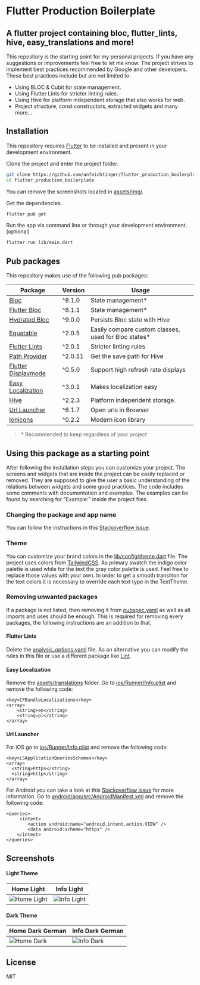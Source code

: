# Flutter Production Boilerplate

## A flutter project containing bloc, flutter_lints, hive, easy_translations and more!

This repository is the starting point for my personal projects. If you have any suggestions or
improvements feel free to let me know. The project strives to implement best practices recommended
by Google and other developers. These best practices include but are not limited to:

- Using BLOC & Cubit for state management.
- Using Flutter Lints for stricter linting rules.
- Using Hive for platform independent storage that also works for web.
- Project structure, const constructors, extracted widgets and many more...

## Installation

This repository requires [Flutter](https://flutter.dev/docs/get-started/install) to be installed and
present in your development environment.

Clone the project and enter the project folder.

```sh
git clone https://github.com/anfeichtinger/flutter_production_boilerplate.git
cd flutter_production_boilerplate
```

You can remove the screenshots located in [assets/img/](./assets/img).

Get the dependencies.

```sh
flutter pub get
```

Run the app via command line or through your development environment. (optional)

```sh
flutter run lib/main.dart
```

## Pub packages

This repository makes use of the following pub packages:

| Package                                                             | Version | Usage                                                |
|---------------------------------------------------------------------|---------|------------------------------------------------------|
| [Bloc](https://pub.dev/packages/bloc)                               | ^8.1.0  | State management*                                    |
| [Flutter Bloc](https://pub.dev/packages/flutter_bloc)               | ^8.1.1  | State management*                                    |
| [Hydrated Bloc](https://pub.dev/packages/hydrated_bloc)             | ^9.0.0  | Persists Bloc state with Hive                        |
| [Equatable](https://pub.dev/packages/equatable)                     | ^2.0.5  | Easily compare custom classes, used for Bloc states* |
| [Flutter Lints](https://pub.dev/packages/flutter_lints)             | ^2.0.1  | Stricter linting rules                               |
| [Path Provider](https://pub.dev/packages/path_provider)             | ^2.0.11 | Get the save path for Hive                           |
| [Flutter Displaymode](https://pub.dev/packages/flutter_displaymode) | ^0.5.0  | Support high refresh rate displays                   |
| [Easy Localization](https://pub.dev/packages/easy_localization)     | ^3.0.1  | Makes localization easy                              |
| [Hive](https://pub.dev/packages/hive)                               | ^2.2.3  | Platform independent storage.                        |
| [Url Launcher](https://pub.dev/packages/url_launcher)               | ^6.1.7  | Open urls in Browser                                 |
| [Ionicons](https://pub.dev/packages/ionicons)                       | ^0.2.2  | Modern icon library                                  |

> \* Recommended to keep regardless of your project

## Using this package as a starting point

After following the installation steps you can customize your project. The screens and widgets that
are inside the project can be easily replaced or removed. They are supposed to give the user a basic
understanding of the relations between widgets and some good practices. The code includes some
comments with documentation and examples. The examples can be found by searching for "Example:"
inside the project files.

### Changing the package and app name

You can follow the instructions in this [Stackoverflow issue](https://stackoverflow.com/a/51550358).

### Theme

You can customize your brand colors in the [lib/config/theme.dart](./lib/config/theme.dart) file.
The project uses colors from [TailwindCSS](https://tailwindcss.com/docs/customizing-colors). As
primary swatch the indigo color palette is used while for the text the gray color palette is used.
Feel free to replace those values with your own. In order to get a smooth transition for the text
colors it is necessary to override each text type in the TextTheme.

### Removing unwanted packages

If a package is not listed, then removing it from [pubspec.yaml](./pubspec.yaml) as well as all
imports and uses should be enough. This is required for removing every packages, the following
instructions are an addition to that.

#### Flutter Lints

Delete the [analysis_options.yaml](./analysis_options.yaml) file. As an alternative you can modify
the rules in this file or use a different package like [Lint](https://pub.dev/packages/lint).

#### Easy Localization

Remove the [assets/translations](./assets/translations) folder. Go
to [ios/Runner/Info.plist](./ios/Runner/Info.plist) and remove the following code:

```
<key>CFBundleLocalizations</key>
<array>
	<string>en</string>
   	<string>pl</string>
</array>
```

#### Url Launcher

For iOS go to [ios/Runner/Info.plist](./ios/Runner/Info.plist) and remove the following code:

```
<key>LSApplicationQueriesSchemes</key>
<array>
  <string>https</string>
  <string>http</string>
</array>
```

For Android you can take a look at this [Stackoverflow issue](https://stackoverflow.com/a/65082750)
for more information. Go
to [android/app/src/AndroidManifest.xml](./android/app/src/main/AndroidManifest.xml) and remove the
following code:

```
<queries>
     <intent>
        <action android:name="android.intent.action.VIEW" />
        <data android:scheme="https" />
    </intent>
</queries>
```

## Screenshots

#### Light Theme

| Home Light                                                                     | Info Light                                                                    |
|--------------------------------------------------------------------------------|-------------------------------------------------------------------------------|
| ![Home Light](./assets/img/home_light.png "The home page with a light theme.") | ![Info Light](./assets/img/info_light.png "The home page with a dark theme.") |

#### Dark Theme

| Home Dark German                                                             | Info Dark German                                                            |
|------------------------------------------------------------------------------|-----------------------------------------------------------------------------|
| ![Home Dark](./assets/img/home_dark.png "The info page with a light theme.") | ![Info Dark](./assets/img/info_dark.png "The info page with a dark theme.") |

## License

MIT
